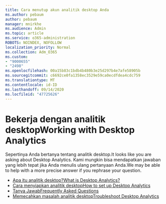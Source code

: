 ```yaml
---
title: Cara menutup akun analitik desktop Anda
ms.author: pebaum
author: pebaum
manager: mnirkhe
ms.audience: Admin
ms.topic: article
ms.service: o365-administration
ROBOTS: NOINDEX, NOFOLLOW
localization_priority: Normal
ms.collection: Adm_O365
ms.custom:
- "9000655"
- "2498"
ms.openlocfilehash: 00a15b83c1bdb4b480b3e25d297b4e7afe58905b
ms.sourcegitcommit: c6692ce0fa1358ec3529e59ca0ecdfdea4cdc759
ms.translationtype: MT
ms.contentlocale: id-ID
ms.lasthandoff: 09/14/2020
ms.locfileid: "47725626"
---
```

# <a name="working-with-desktop-analytics"></a><span data-ttu-id="05b2e-102">Bekerja dengan analitik desktop</span><span class="sxs-lookup"><span data-stu-id="05b2e-102">Working with Desktop Analytics</span></span>

<span data-ttu-id="05b2e-103">Sepertinya Anda bertanya tentang analitik desktop.</span><span class="sxs-lookup"><span data-stu-id="05b2e-103">It looks like you are asking about Desktop Analytics.</span></span> <span data-ttu-id="05b2e-104">Kami mungkin bisa mendapatkan jawaban yang lebih tepat jika Anda menulis ulang pertanyaan Anda.</span><span class="sxs-lookup"><span data-stu-id="05b2e-104">We may be able to help with a more precise answer if you rephrase your question.</span></span>

- [<span data-ttu-id="05b2e-105">Apa itu analitik desktop?</span><span class="sxs-lookup"><span data-stu-id="05b2e-105">What is Desktop Analytics?</span></span>](https://docs.microsoft.com/configmgr/desktop-analytics/overview)
- [<span data-ttu-id="05b2e-106">Cara menyiapkan analitik desktop</span><span class="sxs-lookup"><span data-stu-id="05b2e-106">How to set up Desktop Analytics</span></span>](https://docs.microsoft.com/configmgr/desktop-analytics/set-up)
- [<span data-ttu-id="05b2e-107">Tanya Jawab</span><span class="sxs-lookup"><span data-stu-id="05b2e-107">Frequently Asked Questions</span></span>](https://docs.microsoft.com/configmgr/desktop-analytics/faq)
- [<span data-ttu-id="05b2e-108">Memecahkan masalah analitik desktop</span><span class="sxs-lookup"><span data-stu-id="05b2e-108">Troubleshoot Desktop Analytics</span></span>](https://docs.microsoft.com/configmgr/desktop-analytics/troubleshooting)